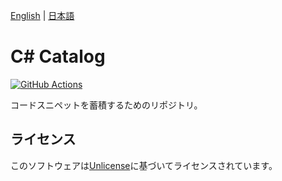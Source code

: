 [English](README.md) | [日本語](README.ja.md)

# C# Catalog

[![GitHub Actions](../../actions/workflows/build.yml/badge.svg)](../../actions)

コードスニペットを蓄積するためのリポジトリ。

## ライセンス

このソフトウェアは[Unlicense](LICENSE)に基づいてライセンスされています。
